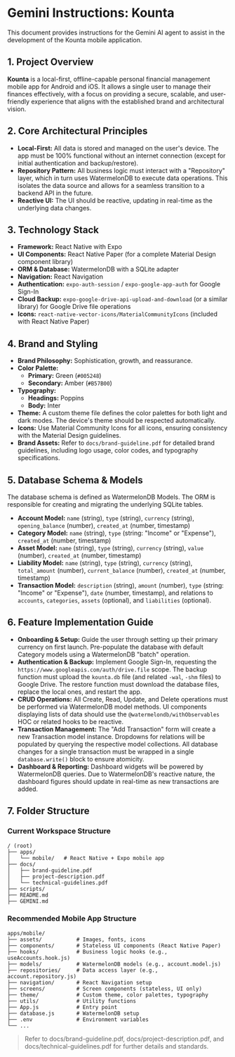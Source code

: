 # Gemini Instructions: Kounta

This document provides instructions for the Gemini AI agent to assist in the
development of the Kounta mobile application.

## 1. Project Overview

**Kounta** is a local-first, offline-capable personal financial management
mobile app for Android and iOS. It allows a single user to manage their finances
effectively, with a focus on providing a secure, scalable, and user-friendly
experience that aligns with the established brand and architectural vision.

## 2. Core Architectural Principles

- **Local-First:** All data is stored and managed on the user's device. The app
  must be 100% functional without an internet connection (except for initial
  authentication and backup/restore).
- **Repository Pattern:** All business logic must interact with a "Repository"
  layer, which in turn uses WatermelonDB to execute data operations. This
  isolates the data source and allows for a seamless transition to a backend API
  in the future.
- **Reactive UI:** The UI should be reactive, updating in real-time as the
  underlying data changes.

## 3. Technology Stack

- **Framework:** React Native with Expo
- **UI Components:** React Native Paper (for a complete Material Design
  component library)
- **ORM & Database:** WatermelonDB with a SQLite adapter
- **Navigation:** React Navigation
- **Authentication:** `expo-auth-session` / `expo-google-app-auth` for Google
  Sign-In
- **Cloud Backup:** `expo-google-drive-api-upload-and-download` (or a similar
  library) for Google Drive file operations
- **Icons:** `react-native-vector-icons/MaterialCommunityIcons` (included with
  React Native Paper)

## 4. Brand and Styling

- **Brand Philosophy:** Sophistication, growth, and reassurance.
- **Color Palette:**
  - **Primary:** Green (`#005248`)
  - **Secondary:** Amber (`#B57B00`)
- **Typography:**
  - **Headings:** Poppins
  - **Body:** Inter
- **Theme:** A custom theme file defines the color palettes for both light and
  dark modes. The device's theme should be respected automatically.
- **Icons:** Use Material Community Icons for all icons, ensuring consistency
  with the Material Design guidelines.
- **Brand Assets:** Refer to `docs/brand-guideline.pdf` for detailed brand
  guidelines, including logo usage, color codes, and typography specifications.

## 5. Database Schema & Models

The database schema is defined as WatermelonDB Models. The ORM is responsible
for creating and migrating the underlying SQLite tables.

- **Account Model:** `name` (string), `type` (string), `currency` (string),
  `opening_balance` (number), `created_at` (number, timestamp)
- **Category Model:** `name` (string), `type` (string: "Income" or "Expense"),
  `created_at` (number, timestamp)
- **Asset Model:** `name` (string), `type` (string), `currency` (string),
  `value` (number), `created_at` (number, timestamp)
- **Liability Model:** `name` (string), `type` (string), `currency` (string),
  `total_amount` (number), `current_balance` (number), `created_at` (number,
  timestamp)
- **Transaction Model:** `description` (string), `amount` (number), `type`
  (string: "Income" or "Expense"), `date` (number, timestamp), and relations to
  `accounts`, `categories`, `assets` (optional), and `liabilities` (optional).

## 6. Feature Implementation Guide

- **Onboarding & Setup:** Guide the user through setting up their primary
  currency on first launch. Pre-populate the database with default Category
  models using a WatermelonDB "batch" operation.
- **Authentication & Backup:** Implement Google Sign-In, requesting the
  `https://www.googleapis.com/auth/drive.file` scope. The backup function must
  upload the `kounta.db` file (and related `-wal`, `-shm` files) to Google
  Drive. The restore function must download the database files, replace the
  local ones, and restart the app.
- **CRUD Operations:** All Create, Read, Update, and Delete operations must be
  performed via WatermelonDB model methods. UI components displaying lists of
  data should use the `@watermelondb/withObservables` HOC or related hooks to be
  reactive.
- **Transaction Management:** The "Add Transaction" form will create a new
  Transaction model instance. Dropdowns for relations will be populated by
  querying the respective model collections. All database changes for a single
  transaction must be wrapped in a single `database.write()` block to ensure
  atomicity.
- **Dashboard & Reporting:** Dashboard widgets will be powered by WatermelonDB
  queries. Due to WatermelonDB's reactive nature, the dashboard figures should
  update in real-time as new transactions are added.

## 7. Folder Structure

### Current Workspace Structure

```
/ (root)
├── apps/
│   └── mobile/   # React Native + Expo mobile app
├── docs/
│   ├── brand-guideline.pdf
│   ├── project-description.pdf
│   └── technical-guidelines.pdf
├── scripts/
├── README.md
├── GEMINI.md
```

### Recommended Mobile App Structure

```
apps/mobile/
├── assets/           # Images, fonts, icons
├── components/       # Stateless UI components (React Native Paper)
├── hooks/            # Business logic hooks (e.g., useAccounts.hook.js)
├── models/           # WatermelonDB models (e.g., account.model.js)
├── repositories/     # Data access layer (e.g., account.repository.js)
├── navigation/       # React Navigation setup
├── screens/          # Screen components (stateless, UI only)
├── theme/            # Custom theme, color palettes, typography
├── utils/            # Utility functions
├── App.js            # Entry point
├── database.js       # WatermelonDB setup
├── .env              # Environment variables
└── ...
```

> Refer to docs/brand-guideline.pdf, docs/project-description.pdf, and
> docs/technical-guidelines.pdf for further details and standards.
